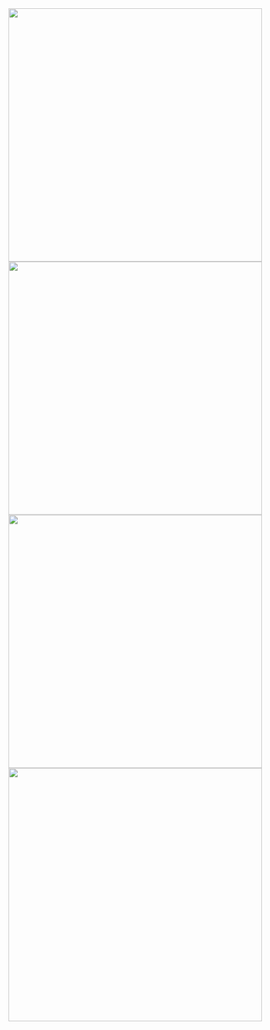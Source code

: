 <img src="https://i.ibb.co/2KXm5Jc/Whats-App-Image-2022-03-08-at-1-03-13-PM.jpg" width="500" height="auto">
<img src="https://i.ibb.co/nMXycVd/Whats-App-Image-2022-03-08-at-1-03-12-PM-2.jpg" width="500" height="auto">
<img src="https://i.ibb.co/W0rn9XP/Whats-App-Image-2022-03-08-at-1-03-12-PM-1.jpg" width="500" height="auto">
<img src="https://i.ibb.co/tPCYBBJ/Whats-App-Image-2022-03-08-at-1-03-12-PM.jpg" width="500" height="auto">